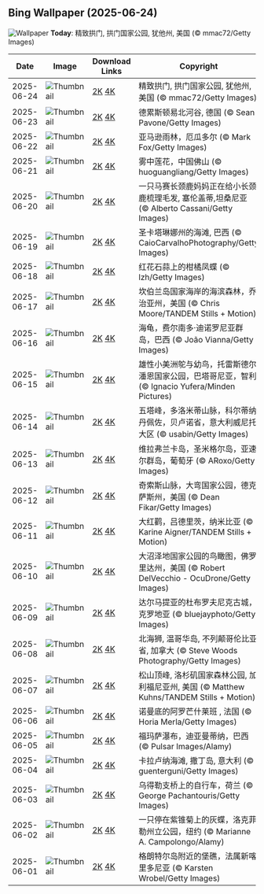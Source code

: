 
  ## Bing Wallpaper (2025-06-24)
  ![Wallpaper](https://cn.bing.com/th?id=OHR.DelicateArch_ZH-CN8971667580_UHD.jpg&w=1024) **Today**: 精致拱门, 拱门国家公园, 犹他州, 美国 (© mmac72/Getty Images)
  


  | Date       | Image      | Download Links    | Copyright    |
  |------------|------------|-------------------|--------------|
  | 2025-06-24 | ![Thumbnail](https://cn.bing.com/th?id=OHR.DelicateArch_ZH-CN8971667580_UHD.jpg&w=384&h=216) | [2K](https://cn.bing.com/th?id=OHR.DelicateArch_ZH-CN8971667580_UHD.jpg&w=2560&h=1440) [4K](https://cn.bing.com/th?id=OHR.DelicateArch_ZH-CN8971667580_UHD.jpg&w=3840&h=2160) | 精致拱门, 拱门国家公园, 犹他州, 美国 (© mmac72/Getty Images) |
  | 2025-06-23 | ![Thumbnail](https://cn.bing.com/th?id=OHR.DresdenElbe_ZH-CN8776977800_UHD.jpg&w=384&h=216) | [2K](https://cn.bing.com/th?id=OHR.DresdenElbe_ZH-CN8776977800_UHD.jpg&w=2560&h=1440) [4K](https://cn.bing.com/th?id=OHR.DresdenElbe_ZH-CN8776977800_UHD.jpg&w=3840&h=2160) | 德累斯顿易北河谷, 德国 (© Sean Pavone/Getty Images) |
  | 2025-06-22 | ![Thumbnail](https://cn.bing.com/th?id=OHR.AmazonEcuador_ZH-CN2864991745_UHD.jpg&w=384&h=216) | [2K](https://cn.bing.com/th?id=OHR.AmazonEcuador_ZH-CN2864991745_UHD.jpg&w=2560&h=1440) [4K](https://cn.bing.com/th?id=OHR.AmazonEcuador_ZH-CN2864991745_UHD.jpg&w=3840&h=2160) | 亚马逊雨林，厄瓜多尔 (© Mark Fox/Getty Images) |
  | 2025-06-21 | ![Thumbnail](https://cn.bing.com/th?id=OHR.SummerSolsticeY25_ZH-CN2728972774_UHD.jpg&w=384&h=216) | [2K](https://cn.bing.com/th?id=OHR.SummerSolsticeY25_ZH-CN2728972774_UHD.jpg&w=2560&h=1440) [4K](https://cn.bing.com/th?id=OHR.SummerSolsticeY25_ZH-CN2728972774_UHD.jpg&w=3840&h=2160) | 雾中莲花，中国佛山 (© huoguangliang/Getty Images) |
  | 2025-06-20 | ![Thumbnail](https://cn.bing.com/th?id=OHR.SerengetiGiraffe_ZH-CN2613013393_UHD.jpg&w=384&h=216) | [2K](https://cn.bing.com/th?id=OHR.SerengetiGiraffe_ZH-CN2613013393_UHD.jpg&w=2560&h=1440) [4K](https://cn.bing.com/th?id=OHR.SerengetiGiraffe_ZH-CN2613013393_UHD.jpg&w=3840&h=2160) | 一只马赛长颈鹿妈妈正在给小长颈鹿梳理毛发, 塞伦盖蒂,坦桑尼亚 (© Alberto Cassani/Getty Images) |
  | 2025-06-19 | ![Thumbnail](https://cn.bing.com/th?id=OHR.WinterBegins_ZH-CN7638411804_UHD.jpg&w=384&h=216) | [2K](https://cn.bing.com/th?id=OHR.WinterBegins_ZH-CN7638411804_UHD.jpg&w=2560&h=1440) [4K](https://cn.bing.com/th?id=OHR.WinterBegins_ZH-CN7638411804_UHD.jpg&w=3840&h=2160) | 圣卡塔琳娜州的海滩, 巴西 (© CaioCarvalhoPhotography/Getty Images) |
  | 2025-06-18 | ![Thumbnail](https://cn.bing.com/th?id=OHR.AsianSwallowtail_ZH-CN7442263508_UHD.jpg&w=384&h=216) | [2K](https://cn.bing.com/th?id=OHR.AsianSwallowtail_ZH-CN7442263508_UHD.jpg&w=2560&h=1440) [4K](https://cn.bing.com/th?id=OHR.AsianSwallowtail_ZH-CN7442263508_UHD.jpg&w=3840&h=2160) | 红花石蒜上的柑橘凤蝶 (© lzh/Getty Images) |
  | 2025-06-17 | ![Thumbnail](https://cn.bing.com/th?id=OHR.CumberlandOaks_ZH-CN7265906780_UHD.jpg&w=384&h=216) | [2K](https://cn.bing.com/th?id=OHR.CumberlandOaks_ZH-CN7265906780_UHD.jpg&w=2560&h=1440) [4K](https://cn.bing.com/th?id=OHR.CumberlandOaks_ZH-CN7265906780_UHD.jpg&w=3840&h=2160) | 坎伯兰岛国家海岸的海滨森林，乔治亚州，美国 (© Chris Moore/TANDEM Stills + Motion) |
  | 2025-06-16 | ![Thumbnail](https://cn.bing.com/th?id=OHR.SeaTurtleBrazil_ZH-CN6907161064_UHD.jpg&w=384&h=216) | [2K](https://cn.bing.com/th?id=OHR.SeaTurtleBrazil_ZH-CN6907161064_UHD.jpg&w=2560&h=1440) [4K](https://cn.bing.com/th?id=OHR.SeaTurtleBrazil_ZH-CN6907161064_UHD.jpg&w=3840&h=2160) | 海龟，费尔南多·迪诺罗尼亚群岛，巴西 (© João Vianna/Getty Images) |
  | 2025-06-15 | ![Thumbnail](https://cn.bing.com/th?id=OHR.RheaDad_ZH-CN6706868651_UHD.jpg&w=384&h=216) | [2K](https://cn.bing.com/th?id=OHR.RheaDad_ZH-CN6706868651_UHD.jpg&w=2560&h=1440) [4K](https://cn.bing.com/th?id=OHR.RheaDad_ZH-CN6706868651_UHD.jpg&w=3840&h=2160) | 雄性小美洲鸵与幼鸟，托雷斯德尔潘恩国家公园，巴塔哥尼亚，智利 (© Ignacio Yufera/Minden Pictures) |
  | 2025-06-14 | ![Thumbnail](https://cn.bing.com/th?id=OHR.DolomitiEstate_ZH-CN6501271709_UHD.jpg&w=384&h=216) | [2K](https://cn.bing.com/th?id=OHR.DolomitiEstate_ZH-CN6501271709_UHD.jpg&w=2560&h=1440) [4K](https://cn.bing.com/th?id=OHR.DolomitiEstate_ZH-CN6501271709_UHD.jpg&w=3840&h=2160) | 五塔峰，多洛米蒂山脉，科尔蒂纳丹佩佐，贝卢诺省，意大利威尼托大区 (© usabin/Getty Images) |
  | 2025-06-13 | ![Thumbnail](https://cn.bing.com/th?id=OHR.SanMiguelAzores_ZH-CN2511982585_UHD.jpg&w=384&h=216) | [2K](https://cn.bing.com/th?id=OHR.SanMiguelAzores_ZH-CN2511982585_UHD.jpg&w=2560&h=1440) [4K](https://cn.bing.com/th?id=OHR.SanMiguelAzores_ZH-CN2511982585_UHD.jpg&w=3840&h=2160) | 维拉弗兰卡岛，圣米格尔岛，亚速尔群岛，葡萄牙 (© ARoxo/Getty Images) |
  | 2025-06-12 | ![Thumbnail](https://cn.bing.com/th?id=OHR.BigBendChisos_ZH-CN3794880768_UHD.jpg&w=384&h=216) | [2K](https://cn.bing.com/th?id=OHR.BigBendChisos_ZH-CN3794880768_UHD.jpg&w=2560&h=1440) [4K](https://cn.bing.com/th?id=OHR.BigBendChisos_ZH-CN3794880768_UHD.jpg&w=3840&h=2160) | 奇索斯山脉，大弯国家公园，德克萨斯州，美国 (© Dean Fikar/Getty Images) |
  | 2025-06-11 | ![Thumbnail](https://cn.bing.com/th?id=OHR.FlamingosNamibia_ZH-CN3639748956_UHD.jpg&w=384&h=216) | [2K](https://cn.bing.com/th?id=OHR.FlamingosNamibia_ZH-CN3639748956_UHD.jpg&w=2560&h=1440) [4K](https://cn.bing.com/th?id=OHR.FlamingosNamibia_ZH-CN3639748956_UHD.jpg&w=3840&h=2160) | 大红鹳，吕德里茨，纳米比亚 (© Karine Aigner/TANDEM Stills + Motion) |
  | 2025-06-10 | ![Thumbnail](https://cn.bing.com/th?id=OHR.AerialEverglades_ZH-CN3388982881_UHD.jpg&w=384&h=216) | [2K](https://cn.bing.com/th?id=OHR.AerialEverglades_ZH-CN3388982881_UHD.jpg&w=2560&h=1440) [4K](https://cn.bing.com/th?id=OHR.AerialEverglades_ZH-CN3388982881_UHD.jpg&w=3840&h=2160) | 大沼泽地国家公园的鸟瞰图，佛罗里达州，美国 (© Robert DelVecchio - OcuDrone/Getty Images) |
  | 2025-06-09 | ![Thumbnail](https://cn.bing.com/th?id=OHR.DubrovnikTwilight_ZH-CN2981648854_UHD.jpg&w=384&h=216) | [2K](https://cn.bing.com/th?id=OHR.DubrovnikTwilight_ZH-CN2981648854_UHD.jpg&w=2560&h=1440) [4K](https://cn.bing.com/th?id=OHR.DubrovnikTwilight_ZH-CN2981648854_UHD.jpg&w=3840&h=2160) | 达尔马提亚的杜布罗夫尼克古城，克罗地亚 (© bluejayphoto/Getty Images) |
  | 2025-06-08 | ![Thumbnail](https://cn.bing.com/th?id=OHR.StellarSeaLions_ZH-CN2859514359_UHD.jpg&w=384&h=216) | [2K](https://cn.bing.com/th?id=OHR.StellarSeaLions_ZH-CN2859514359_UHD.jpg&w=2560&h=1440) [4K](https://cn.bing.com/th?id=OHR.StellarSeaLions_ZH-CN2859514359_UHD.jpg&w=3840&h=2160) | 北海狮, 温哥华岛, 不列颠哥伦比亚省, 加拿大 (© Steve Woods Photography/Getty Images) |
  | 2025-06-07 | ![Thumbnail](https://cn.bing.com/th?id=OHR.PacificCrestTrail_ZH-CN9582395021_UHD.jpg&w=384&h=216) | [2K](https://cn.bing.com/th?id=OHR.PacificCrestTrail_ZH-CN9582395021_UHD.jpg&w=2560&h=1440) [4K](https://cn.bing.com/th?id=OHR.PacificCrestTrail_ZH-CN9582395021_UHD.jpg&w=3840&h=2160) | 松山顶峰, 洛杉矶国家森林公园, 加利福尼亚州, 美国 (© Matthew Kuhns/TANDEM Stills + Motion) |
  | 2025-06-06 | ![Thumbnail](https://cn.bing.com/th?id=OHR.NormandyBeach_ZH-CN9312381737_UHD.jpg&w=384&h=216) | [2K](https://cn.bing.com/th?id=OHR.NormandyBeach_ZH-CN9312381737_UHD.jpg&w=2560&h=1440) [4K](https://cn.bing.com/th?id=OHR.NormandyBeach_ZH-CN9312381737_UHD.jpg&w=3840&h=2160) | 诺曼底的阿罗芒什莱班 , 法国 (© Horia Merla/Getty Images) |
  | 2025-06-05 | ![Thumbnail](https://cn.bing.com/th?id=OHR.FumacinhaBahia_ZH-CN9190616593_UHD.jpg&w=384&h=216) | [2K](https://cn.bing.com/th?id=OHR.FumacinhaBahia_ZH-CN9190616593_UHD.jpg&w=2560&h=1440) [4K](https://cn.bing.com/th?id=OHR.FumacinhaBahia_ZH-CN9190616593_UHD.jpg&w=3840&h=2160) | 福玛萨瀑布，迪亚曼蒂纳，巴西 (© Pulsar Images/Alamy) |
  | 2025-06-04 | ![Thumbnail](https://cn.bing.com/th?id=OHR.CalaLuna_ZH-CN8174946414_UHD.jpg&w=384&h=216) | [2K](https://cn.bing.com/th?id=OHR.CalaLuna_ZH-CN8174946414_UHD.jpg&w=2560&h=1440) [4K](https://cn.bing.com/th?id=OHR.CalaLuna_ZH-CN8174946414_UHD.jpg&w=3840&h=2160) | 卡拉卢纳海滩, 撒丁岛, 意大利 (© guenterguni/Getty Images) |
  | 2025-06-03 | ![Thumbnail](https://cn.bing.com/th?id=OHR.BicyclesUtrecht_ZH-CN8016028978_UHD.jpg&w=384&h=216) | [2K](https://cn.bing.com/th?id=OHR.BicyclesUtrecht_ZH-CN8016028978_UHD.jpg&w=2560&h=1440) [4K](https://cn.bing.com/th?id=OHR.BicyclesUtrecht_ZH-CN8016028978_UHD.jpg&w=3840&h=2160) | 乌得勒支桥上的自行车，荷兰 (© George Pachantouris/Getty Images) |
  | 2025-06-02 | ![Thumbnail](https://cn.bing.com/th?id=OHR.EchinaceaButterfly_ZH-CN7877489878_UHD.jpg&w=384&h=216) | [2K](https://cn.bing.com/th?id=OHR.EchinaceaButterfly_ZH-CN7877489878_UHD.jpg&w=2560&h=1440) [4K](https://cn.bing.com/th?id=OHR.EchinaceaButterfly_ZH-CN7877489878_UHD.jpg&w=3840&h=2160) | 一只停在紫锥菊上的灰蝶，洛克菲勒州立公园，纽约 (© Marianne A. Campolongo/Alamy) |
  | 2025-06-01 | ![Thumbnail](https://cn.bing.com/th?id=OHR.GrandeTerreReef_ZH-CN7463701309_UHD.jpg&w=384&h=216) | [2K](https://cn.bing.com/th?id=OHR.GrandeTerreReef_ZH-CN7463701309_UHD.jpg&w=2560&h=1440) [4K](https://cn.bing.com/th?id=OHR.GrandeTerreReef_ZH-CN7463701309_UHD.jpg&w=3840&h=2160) | 格朗特尔岛附近的堡礁，法属新喀里多尼亚 (© Karsten Wrobel/Getty Images) |